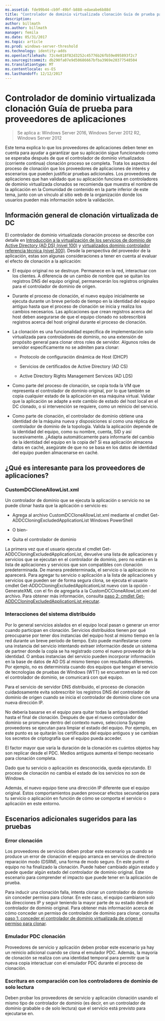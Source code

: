```yaml
---
ms.assetid: fde99b44-cb9f-49bf-b888-edaeabe6b88d
title: "Controlador de dominio virtualizada clonación Guía de prueba para proveedores de aplicaciones"
description: 
author: billmath
ms.author: billmath
manager: femila
ms.date: 05/31/2017
ms.topic: article
ms.prod: windows-server-threshold
ms.technology: identity-adds
ms.openlocfilehash: 72c4e818f82d3252c45776b26fb59e095893f2c7
ms.sourcegitcommit: db290fa07e9d50686667bfba3969e20377548504
ms.translationtype: MT
ms.contentlocale: es-ES
ms.lasthandoff: 12/12/2017
---
```

# <a name="virtualized-domain-controller-cloning-test-guidance-for-application-vendors"></a>Controlador de dominio virtualizada clonación Guía de prueba para proveedores de aplicaciones

>Se aplica a: Windows Server 2016, Windows Server 2012 R2, Windows Server 2012

Este tema explica lo que los proveedores de aplicaciones deben tener en cuenta para ayudar a garantizar que su aplicación sigue funcionando como se esperaba después de que el controlador de dominio virtualizados (corriente continua) clonación proceso se completa. Trata los aspectos del proceso de clonación que los proveedores de aplicaciones de interés y escenarios que pueden justificar pruebas adicionales. Los proveedores de aplicaciones que han validado que su aplicación funciona en controladores de dominio virtualizada clonados se recomienda que muestra el nombre de la aplicación en la Comunidad de contenido en la parte inferior de este tema, junto con un vínculo al sitio web de la organización donde los usuarios pueden más información sobre la validación.  
  
## <a name="overview-of-virtualized-dc-cloning"></a>Información general de clonación virtualizada de DC  
El controlador de dominio virtualizada clonación proceso se describe con detalle en [Introducción a la virtualización de los servicios de dominio de Active Directory (AD DS) (nivel 100)](https://technet.microsoft.com/library/hh831734.aspx) y [virtualizados dominio controlador referencia técnica (nivel 300)](https://technet.microsoft.com/library/jj574214.aspx). Desde la perspectiva del proveedor de la aplicación, estas son algunas consideraciones a tener en cuenta al evaluar el efecto de clonación a la aplicación:  
  
-   El equipo original no se destruye. Permanece en la red, interactuar con los clientes. A diferencia de un cambio de nombre que se quitan los registros DNS del equipo original, permanecerán los registros originales para el controlador de dominio de origen.  
  
-   Durante el proceso de clonación, el nuevo equipo inicialmente se ejecuta durante un breve período de tiempo en la identidad del equipo antiguo hasta que el proceso de clonación se inicia y realiza los cambios necesarios. Las aplicaciones que crean registros acerca del host deben asegurarse de que el equipo clonado no sobrescribirá registros acerca del host original durante el proceso de clonación.  
  
-   La clonación es una funcionalidad específica de implementación solo virtualizada para controladores de dominio, no una extensión de propósito general para clonar otros roles de servidor. Algunos roles de servidor específicamente no se admiten para clonar:  
  
    -   Protocolo de configuración dinámica de Host (DHCP)  
  
    -   Servicios de certificados de Active Directory (AD CS)  
  
    -   Active Directory Rights Management Services (AD LDS)  
  
-   Como parte del proceso de clonación, se copia toda la VM que representa el controlador de dominio original, por lo que también se copia cualquier estado de la aplicación en esa máquina virtual. Validar que la aplicación se adapte a este cambio de estado del host local en el DC clonado, o si intervención se requiere, como un reinicio del servicio.  
  
-   Como parte de clonación, el controlador de dominio obtiene una identidad de la máquina nueva y disposiciones sí como una réplica de controlador de dominio de la topología. Valida la aplicación depende de la identidad del equipo, como su nombre, cuenta, SID y así sucesivamente. ¿Adapta automáticamente para informarle del cambio de la identidad del equipo en la copia de? Si esa aplicación almacena datos en caché, asegúrate de que no se basa en los datos de identidad del equipo pueden almacenarse en caché.  
  
## <a name="what-is-interesting-for-application-vendors"></a>¿Qué es interesante para los proveedores de aplicaciones?  
  
### <a name="customdccloneallowlistxml"></a>CustomDCCloneAllowList.xml  
Un controlador de dominio que se ejecuta la aplicación o servicio no se puede clonar hasta que la aplicación o servicio es:  
  
-   Agrega al archivo CustomDCCloneAllowList.xml mediante el cmdlet Get-ADDCCloningExcludedApplicationList Windows PowerShell  
  
- O bien-  
  
-   Quita el controlador de dominio  
  
La primera vez que el usuario ejecuta el cmdlet Get-ADDCCloningExcludedApplicationList, devuelve una lista de aplicaciones y servicios que se ejecutan en el controlador de dominio, pero no están en la lista de aplicaciones y servicios que son compatibles con clonación predeterminada. De manera predeterminada, el servicio o la aplicación no aparecerá. Para agregar tu servicio o aplicación a la lista de aplicaciones y servicios que pueden ser de forma segura clona, se ejecuta el usuario cmdlet Get-ADDCCloningExcludedApplicationList nuevo con la opción - GenerateXML con el fin de agregarla a la CustomDCCloneAllowList.xml del archivo. Para obtener más información, consulta [paso 2: cmdlet Get-ADDCCloningExcludedApplicationList ejecutar](https://technet.microsoft.com/library/hh831734.aspx#bkmk6_run_get_addccloningexcludedapplicationlist_cmdlet).  
  
### <a name="distributed-system-interactions"></a>Interacciones del sistema distribuido  
Por lo general servicios aislados en el equipo local pasan o generar un error cuando participan en clonación. Servicios distribuidos tienen por qué preocuparse por tener dos instancias del equipo host al mismo tiempo en la red durante un breve período de tiempo. Esto puede manifestarse como una instancia del servicio intentando extraer información desde un sistema de partner donde la copia se ha registrado como el nuevo proveedor de la identidad. O ambas instancias del servicio pueden incorporar información en la base de datos de AD DS al mismo tiempo con resultados diferentes. Por ejemplo, no es determinista cuando dos equipos que tengan el servicio de tecnologías de pruebas de Windows (WTT) se encuentran en la red con el controlador de dominio, se comunicará con qué equipo.  
  
Para el servicio de servidor DNS distribuido, el proceso de clonación cuidadosamente evita sobrescribir los registros DNS del controlador de dominio de origen cuando se inicia el controlador de dominio clone con una nueva dirección IP.  
  
No debería basarse en el equipo para quitar todas la antigua identidad hasta el final de clonación. Después de que el nuevo controlador de dominio se promueve dentro del contexto nuevo, selecciona Sysprep proveedores se ejecutan para limpiar el estado del equipo. Por ejemplo, en este punto es se quitarán los certificados del equipo antiguos y se cambian los secretos de criptografía que el equipo pueda acceder.  
  
El factor mayor que varía la duración de la clonación es cuántos objetos hay son replicar desde el PDC. Medios antiguos aumenta el tiempo necesario para clonación completa.  
  
Dado que tu servicio o aplicación es desconocida, queda ejecutando. El proceso de clonación no cambia el estado de los servicios no son de Windows.  
  
Además, el nuevo equipo tiene una dirección IP diferente que el equipo original. Estos comportamientos pueden provocar efectos secundarios para tu servicio o aplicación en función de cómo se comporta el servicio o aplicación en este entorno.  
  
## <a name="additional-scenarios-suggested-for-testing"></a>Escenarios adicionales sugeridos para las pruebas  
  
### <a name="cloning-failure"></a>Error clonación  
Los proveedores de servicios deben probar este escenario ya cuando se produce un error de clonación el equipo arranca en servicios de directorio reparación modo (DSRM), una forma de modo seguro. En este punto el equipo no ha finalizado la clonación. Puede haber cambiado algún estado y puede quedar algún estado del controlador de dominio original. Este escenario para comprender el impacto que puede tener en la aplicación de prueba.  
  
Para inducir una clonación falla, intenta clonar un controlador de dominio sin conceder permiso para clonar. En este caso, el equipo cambiaron solo las direcciones IP y seguir teniendo la mayor parte de su estado desde el controlador de dominio original. Para obtener más información acerca de cómo conceder un permiso de controlador de dominio para clonar, consulta [paso 1: conceder el controlador de dominio virtualizada de origen el permiso para clonar](https://technet.microsoft.com/library/hh831734.aspx#bkmk4_grant_source).  
  
### <a name="pdc-emulator-cloning"></a>Emulador PDC clonación  
Proveedores de servicio y aplicación deben probar este escenario ya hay un reinicio adicional cuando se clona el emulador PDC. Además, la mayoría de clonación se realiza con una identidad temporal para permitir que la nueva copia interactuar con el emulador PDC durante el proceso de clonación.  
  
### <a name="writable-versus-read-only-domain-controllers"></a>Escritura en comparación con los controladores de dominio de solo lectura  
Deben probar los proveedores de servicio y aplicación clonación usando el mismo tipo de controlador de dominio (es decir, en un controlador de dominio grabable o de solo lectura) que el servicio está previsto para ejecutarse en.  
  


